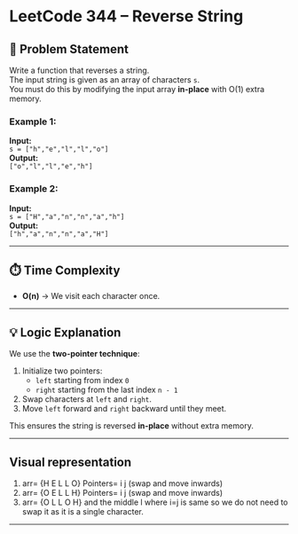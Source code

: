 # LeetCode 344 – Reverse String

## 📝 Problem Statement
Write a function that reverses a string.  
The input string is given as an array of characters `s`.  
You must do this by modifying the input array **in-place** with O(1) extra memory.

### Example 1:
**Input:**  
`s = ["h","e","l","l","o"]`  
**Output:**  
`["o","l","l","e","h"]`

### Example 2:
**Input:**  
`s = ["H","a","n","n","a","h"]`  
**Output:**  
`["h","a","n","n","a","H"]`

---

## ⏱️ Time Complexity
- **O(n)** → We visit each character once.
  
---

## 💡 Logic Explanation
We use the **two-pointer technique**:
1. Initialize two pointers:  
   - `left` starting from index `0`  
   - `right` starting from the last index `n - 1`
2. Swap characters at `left` and `right`.
3. Move `left` forward and `right` backward until they meet.

This ensures the string is reversed **in-place** without extra memory.

---
## Visual representation

1. arr=      {H   E   L   L   O}
   Pointers=  i               j    (swap and move inwards) 
2. arr=      {O   E   L   L   H}
   Pointers=      i       j         (swap and move inwards)   
3. arr=      {O   L   L   O   H}
    and the middle l where i=j is same so we do not need to swap it as it is a single character.
---


